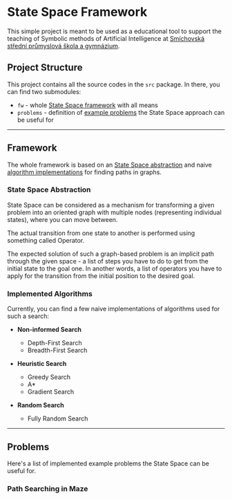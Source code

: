 # State Space Framework

This simple project is meant to be used as a educational tool to support 
the teaching of Symbolic methods of Artificial Intelligence at
[Smíchovská střední průmyslová škola a gymnázium](https://ssps.cz/).


## Project Structure

This project contains all the source codes in the `src` package. In there, you
can find two submodules:

- `fw` - whole [State Space framework](#framework) with all means
- `problems` - definition of [example problems](#problems) the State Space 
  approach can be useful for
  
---

## Framework

The whole framework is based on an [State Space abstraction](#state-space-abstraction)
and naive [algorithm implementations](#implemented-algorithms) for finding paths in graphs.


### State Space Abstraction

State Space can be considered as a mechanism for transforming a given problem 
into an oriented graph with multiple nodes (representing individual states),
where you can move between.

The actual transition from one state to another is performed using something 
called Operator.

The expected solution of such a graph-based problem is an implicit path through
the given space - a list of steps you have to do to get from the initial state
to the goal one. In another words, a list of operators you have to apply for
the transition from the initial position to the desired goal.


### Implemented Algorithms

Currently, you can find a few naive implementations of algorithms used for such
a search:

- **Non-informed Search**
    - Depth-First Search
    - Breadth-First Search

- **Heuristic Search**
    - Greedy Search
    - A*
    - Gradient Search
    
- **Random Search**
    - Fully Random Search

---

## Problems

Here's a list of implemented example problems the State Space can be useful
for.

### Path Searching in Maze
